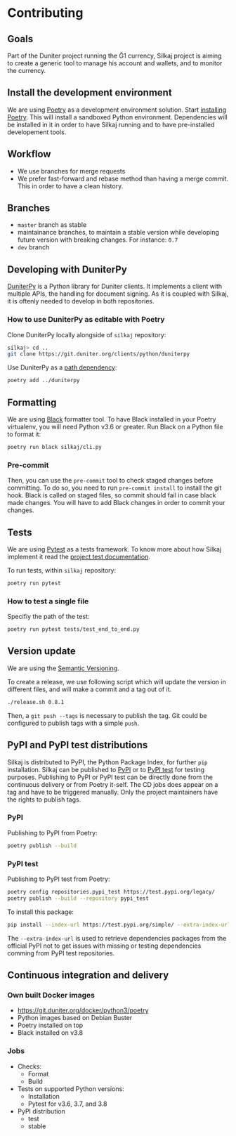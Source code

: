# Contributing

## Goals
Part of the Duniter project running the Ğ1 currency, Silkaj project is aiming to create a generic tool to manage his account and wallets, and to monitor the currency.

## Install the development environment
We are using [Poetry](https://poetry.eustace.io/) as a development environment solution. Start [installing Poetry](doc/install_poetry.md).
This will install a sandboxed Python environment.
Dependencies will be installed in it in order to have Silkaj running and to have pre-installed developement tools.

## Workflow
- We use branches for merge requests
- We prefer fast-forward and rebase method than having a merge commit. This in order to have a clean history.

## Branches
- `master` branch as stable
- maintainance branches, to maintain a stable version while developing future version with breaking changes. For instance: `0.7`
- `dev` branch

## Developing with DuniterPy
[DuniterPy](https://git.duniter.org/clients/python/duniterpy) is a Python library for Duniter clients.
It implements a client with multiple APIs, the handling for document signing.
As it is coupled with Silkaj, it is oftenly needed to develop in both repositories.

### How to use DuniterPy as editable with Poetry
Clone DuniterPy locally alongside of `silkaj` repository:

```bash
silkaj> cd ..
git clone https://git.duniter.org/clients/python/duniterpy
```

Use DuniterPy as a [path dependency](https://poetry.eustace.io/docs/versions/#path-dependencies):
```bash
poetry add ../duniterpy
```

## Formatting
We are using [Black](https://github.com/python/black) formatter tool.
To have Black installed in your Poetry virtualenv, you will need Python v3.6 or greater.
Run Black on a Python file to format it:
```bash
poetry run black silkaj/cli.py
```

### Pre-commit
Then, you can use the `pre-commit` tool to check staged changes before committing.
To do so, you need to run `pre-commit install` to install the git hook.
Black is called on staged files, so commit should fail in case black made changes.
You will have to add Black changes in order to commit your changes.

## Tests
We are using [Pytest](https://pytest.org) as a tests framework. To know more about how Silkaj implement it read the [project test documentation](doc/test_and_coverage.md).

To run tests, within `silkaj` repository:
```bash
poetry run pytest
```

### How to test a single file
Specifiy the path of the test:
```bash
poetry run pytest tests/test_end_to_end.py
```

## Version update
We are using the [Semantic Versioning](https://semver.org).

To create a release, we use following script which will update the version in different files, and will make a commit and a tag out of it.
```bash
./release.sh 0.8.1
```

Then, a `git push --tags` is necessary to publish the tag. Git could be configured to publish tags with a simple `push`.

## PyPI and PyPI test distributions
Silkaj is distributed to PyPI, the Python Package Index, for further `pip` installation.
Silkaj can be published to [PyPI](https://pypi.org/project/silkaj) or to [PyPI test](https://test.pypi.org/project/silkaj/) for testing purposes.
Publishing to PyPI or PyPI test can be directly done from the continuous delivery or from Poetry it-self.
The CD jobs does appear on a tag and have to be triggered manually.
Only the project maintainers have the rights to publish tags.

### PyPI
Publishing to PyPI from Poetry:
```bash
poetry publish --build
```
### PyPI test
Publishing to PyPI test from Poetry:
```bash
poetry config repositories.pypi_test https://test.pypi.org/legacy/
poetry publish --build --repository pypi_test
```

To install this package:
```bash
pip install --index-url https://test.pypi.org/simple/ --extra-index-url https://pypi.python.org/simple/ silkaj
```

The `--extra-index-url` is used to retrieve dependencies packages from the official PyPI not to get issues with missing or testing dependencies comming from PyPI test repositories.

## Continuous integration and delivery
### Own built Docker images
- https://git.duniter.org/docker/python3/poetry
- Python images based on Debian Buster
- Poetry installed on top
- Black installed on v3.8

### Jobs
- Checks:
  - Format
  - Build
- Tests on supported Python versions:
  - Installation
  - Pytest for v3.6, 3.7, and 3.8
- PyPI distribution
  - test
  - stable
